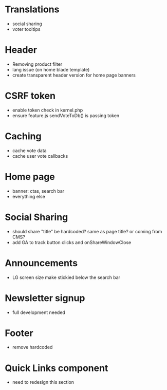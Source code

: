 
# Translations 
- social sharing
- voter tooltips

# Header
- Removing product filter
- lang issue (on home blade template)
- create transparent header version for home page banners

# CSRF token
- enable token check in kernel.php
- ensure feature.js sendVoteToDb() is passing token

# Caching
- cache vote data
- cache user vote callbacks

# Home page
- banner: ctas, search bar
- everything else

# Social Sharing
- should share "title" be hardcoded? same as page title? or coming from CMS?
- add GA to track button clicks and onShareWindowClose

# Announcements
- LG screen size make stickied below the search bar

# Newsletter signup
- full development needed

# Footer 
- remove hardcoded

# Quick Links component 
- need to redesign this section

